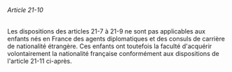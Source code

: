 ###### Article 21-10

Les dispositions des articles 21-7 à 21-9 ne sont pas applicables aux enfants nés en France des agents diplomatiques et des consuls de carrière de nationalité étrangère. Ces enfants ont toutefois la faculté d'acquérir volontairement la nationalité française conformément aux dispositions de l'article 21-11 ci-après.

